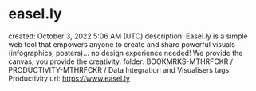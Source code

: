 # easel.ly

created: October 3, 2022 5:06 AM (UTC)
description: Easel.ly is a simple web tool that empowers anyone to create and share powerful visuals (infographics, posters)... no design experience needed! We provide the canvas, you provide the creativity.
folder: BOOKMRKS-MTHRFCKR / PRODUCTIVITY-MTHRFCKR / Data Integration and Visualisers
tags: Productivity
url: https://www.easel.ly